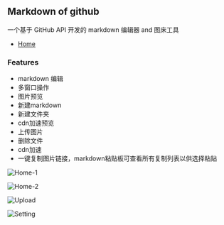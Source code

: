 ## Markdown of github

一个基于 GitHub API 开发的 markdown 编辑器 and 图床工具

- [Home](http://md.qzzhu.cn)

### Features
- markdown 编辑
- 多窗口操作
- 图片预览
- 新建markdown
- 新建文件夹
- cdn加速预览
- 上传图片
- 删除文件
- cdn加速
- 一键复制图片链接，markdown粘贴板可查看所有复制列表以供选择粘贴


![Home-1](https://cdn.jsdelivr.net/gh/zhazhazhu/image-hosting@master/blog-photo/image_55n54i_.jpeg)

![Home-2]( https://cdn.jsdelivr.net/gh/zhazhazhu/image-hosting@master/blog-photo/image_qgf2g6_.jpeg)

![Upload]( https://cdn.jsdelivr.net/gh/zhazhazhu/image-hosting@master/blog-photo/image_8aht8y_.jpeg)

![Setting]( https://cdn.jsdelivr.net/gh/zhazhazhu/image-hosting@master/blog-photo/image_hdi7v2_.jpeg)